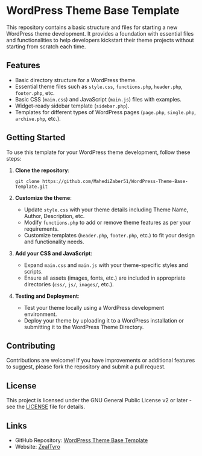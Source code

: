 # WordPress Theme Base Template

This repository contains a basic structure and files for starting a new WordPress theme development. It provides a foundation with essential files and functionalities to help developers kickstart their theme projects without starting from scratch each time.

## Features

- Basic directory structure for a WordPress theme.
- Essential theme files such as `style.css`, `functions.php`, `header.php`, `footer.php`, etc.
- Basic CSS (`main.css`) and JavaScript (`main.js`) files with examples.
- Widget-ready sidebar template (`sidebar.php`).
- Templates for different types of WordPress pages (`page.php`, `single.php`, `archive.php`, etc.).

## Getting Started

To use this template for your WordPress theme development, follow these steps:

1. **Clone the repository**:
   ```
   git clone https://github.com/MahediZaber51/WordPress-Theme-Base-Template.git
   ```

2. **Customize the theme**:
   - Update `style.css` with your theme details including Theme Name, Author, Description, etc.
   - Modify `functions.php` to add or remove theme features as per your requirements.
   - Customize templates (`header.php`, `footer.php`, etc.) to fit your design and functionality needs.

3. **Add your CSS and JavaScript**:
   - Expand `main.css` and `main.js` with your theme-specific styles and scripts.
   - Ensure all assets (images, fonts, etc.) are included in appropriate directories (`css/`, `js/`, `images/`, etc.).

4. **Testing and Deployment**:
   - Test your theme locally using a WordPress development environment.
   - Deploy your theme by uploading it to a WordPress installation or submitting it to the WordPress Theme Directory.

## Contributing

Contributions are welcome! If you have improvements or additional features to suggest, please fork the repository and submit a pull request.

## License

This project is licensed under the GNU General Public License v2 or later - see the [LICENSE](LICENSE) file for details.

## Links

- GitHub Repository: [WordPress Theme Base Template](https://github.com/MahediZaber51/WordPress-Theme-Base-Template)
- Website: [ZealTyro](https://www.zealtyro.com)

